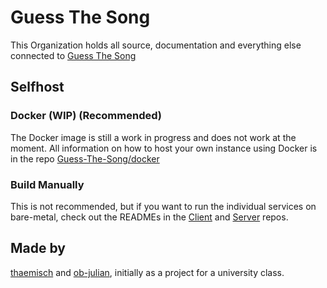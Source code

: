 # Guess The Song
This Organization holds all source, documentation and everything else connected to [Guess The Song](https://gts.thaemisch.com)

## Selfhost
### Docker (WIP) (Recommended)
The Docker image is still a work in progress and does not work at the moment.
All information on how to host your own instance using Docker is in the repo [Guess-The-Song/docker](https://github.com/Guess-The-Song/docker)

### Build Manually
This is not recommended, but if you want to run the individual services on bare-metal, check out the READMEs in the [Client](https://github.com/Guess-The-Song/client) and [Server](https://github.com/Guess-The-Song/server) repos.

## Made by
[thaemisch](https://github.com/thaemisch) and [ob-julian](https://github.com/ob-julian), initially as a project for a university class.
